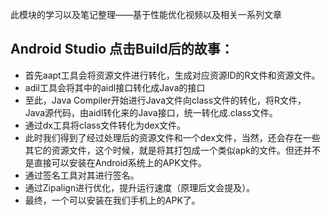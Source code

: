 此模块的学习以及笔记整理——基于性能优化视频以及相关一系列文章

## Android Studio 点击Build后的故事：
* 首先aapt工具会将资源文件进行转化，生成对应资源ID的R文件和资源文件。
* adil工具会将其中的aidl接口转化成Java的接口
* 至此，Java Compiler开始进行Java文件向class文件的转化，将R文件，Java源代码，由aidl转化来的Java接口，统一转化成.class文件。
* 通过dx工具将class文件转化为dex文件。
* 此时我们得到了经过处理后的资源文件和一个dex文件，当然，还会存在一些其它的资源文件，这个时候，就是将其打包成一个类似apk的文件。但还并不是直接可以安装在Android系统上的APK文件。
* 通过签名工具对其进行签名。
* 通过Zipalign进行优化，提升运行速度（原理后文会提及）。
* 最终，一个可以安装在我们手机上的APK了。
